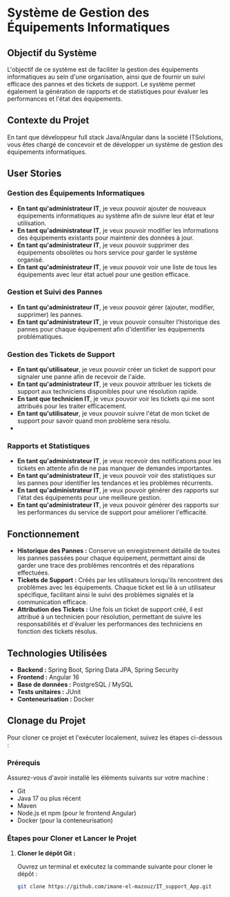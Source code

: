 # Système de Gestion des Équipements Informatiques

## Objectif du Système

L'objectif de ce système est de faciliter la gestion des équipements informatiques au sein d'une organisation, ainsi que de fournir un suivi efficace des pannes et des tickets de support. Le système permet également la génération de rapports et de statistiques pour évaluer les performances et l'état des équipements.

## Contexte du Projet

En tant que développeur full stack Java/Angular dans la société ITSolutions, vous êtes chargé de concevoir et de développer un système de gestion des équipements informatiques.

## User Stories

### Gestion des Équipements Informatiques

- **En tant qu'administrateur IT**, je veux pouvoir ajouter de nouveaux équipements informatiques au système afin de suivre leur état et leur utilisation.
- **En tant qu'administrateur IT**, je veux pouvoir modifier les informations des équipements existants pour maintenir des données à jour.
- **En tant qu'administrateur IT**, je veux pouvoir supprimer des équipements obsolètes ou hors service pour garder le système organisé.
- **En tant qu'administrateur IT**, je veux pouvoir voir une liste de tous les équipements avec leur état actuel pour une gestion efficace.

### Gestion et Suivi des Pannes

- **En tant qu'administrateur IT**, je veux pouvoir gérer (ajouter, modifier, supprimer) les pannes.
- **En tant qu'administrateur IT**, je veux pouvoir consulter l'historique des pannes pour chaque équipement afin d'identifier les équipements problématiques.

### Gestion des Tickets de Support

- **En tant qu'utilisateur**, je veux pouvoir créer un ticket de support pour signaler une panne afin de recevoir de l'aide.
- **En tant qu'administrateur IT**, je veux pouvoir attribuer les tickets de support aux techniciens disponibles pour une résolution rapide.
- **En tant que technicien IT**, je veux pouvoir voir les tickets qui me sont attribués pour les traiter efficacement.
- **En tant qu'utilisateur**, je veux pouvoir suivre l'état de mon ticket de support pour savoir quand mon problème sera résolu.
- 
### Rapports et Statistiques

- **En tant qu'administrateur IT**, je veux recevoir des notifications pour les tickets en attente afin de ne pas manquer de demandes importantes.
- **En tant qu'administrateur IT**, je veux pouvoir voir des statistiques sur les pannes pour identifier les tendances et les problèmes récurrents.
- **En tant qu'administrateur IT**, je veux pouvoir générer des rapports sur l'état des équipements pour une meilleure gestion.
- **En tant qu'administrateur IT**, je veux pouvoir générer des rapports sur les performances du service de support pour améliorer l'efficacité.

## Fonctionnement

- **Historique des Pannes :** Conserve un enregistrement détaillé de toutes les pannes passées pour chaque équipement, permettant ainsi de garder une trace des problèmes rencontrés et des réparations effectuées.
- **Tickets de Support :** Créés par les utilisateurs lorsqu'ils rencontrent des problèmes avec les équipements. Chaque ticket est lié à un utilisateur spécifique, facilitant ainsi le suivi des problèmes signalés et la communication efficace.
- **Attribution des Tickets :** Une fois un ticket de support créé, il est attribué à un technicien pour résolution, permettant de suivre les responsabilités et d'évaluer les performances des techniciens en fonction des tickets résolus.

## Technologies Utilisées

- **Backend :** Spring Boot, Spring Data JPA, Spring Security
- **Frontend :** Angular 16
- **Base de données :** PostgreSQL / MySQL
- **Tests unitaires :** JUnit
- **Conteneurisation :** Docker

## Clonage du Projet

Pour cloner ce projet et l'exécuter localement, suivez les étapes ci-dessous :

### Prérequis

Assurez-vous d'avoir installé les éléments suivants sur votre machine :

- Git
- Java 17 ou plus récent
- Maven
- Node.js et npm (pour le frontend Angular)
- Docker (pour la conteneurisation)

### Étapes pour Cloner et Lancer le Projet

1. **Cloner le dépôt Git :**

   Ouvrez un terminal et exécutez la commande suivante pour cloner le dépôt :

   ```bash
   git clone https://github.com/imane-el-mazouz/IT_support_App.git
